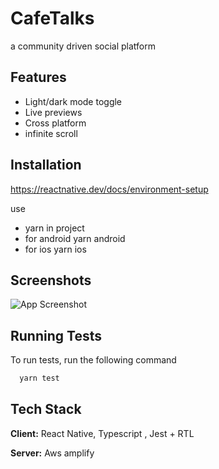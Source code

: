 
# CafeTalks

a community driven social platform


## Features

- Light/dark mode toggle
- Live previews
- Cross platform
- infinite scroll


## Installation

https://reactnative.dev/docs/environment-setup

use
- yarn in project
- for android yarn android
- for ios yarn ios
    
## Screenshots

![App Screenshot](https://via.placeholder.com/468x300?text=App+Screenshot+Here)


## Running Tests

To run tests, run the following command

```bash
  yarn test
```





## Tech Stack

**Client:** React Native, Typescript , Jest + RTL

**Server:** Aws amplify 

